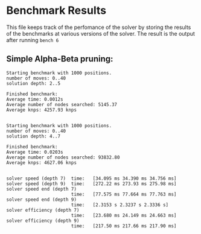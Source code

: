 # Benchmark Results

This file keeps track of the perfomance of the solver by storing the results of the benchmarks at various versions of the solver. The result is the output after running `bench 6`

## Simple Alpha-Beta pruning:

```terminal
Starting benchmark with 1000 positions.
number of moves: 0..40
solution depth: 2..5

Finished benchmark:
Average time: 0.0012s
Average number of nodes searched: 5145.37
Average knps: 4257.93 knps


Starting benchmark with 1000 positions.
number of moves: 0..40
solution depth: 4..7

Finished benchmark:
Average time: 0.0203s
Average number of nodes searched: 93832.80
Average knps: 4627.06 knps
``` 

```terminal

solver speed (depth 7)  time:   [34.095 ms 34.390 ms 34.756 ms]
solver speed (depth 9)  time:   [272.22 ms 273.93 ms 275.98 ms]
solver speed end (depth 7)
                        time:   [77.575 ms 77.664 ms 77.763 ms]
solver speed end (depth 9)
                        time:   [2.3153 s 2.3237 s 2.3336 s]
solver efficiency (depth 7)
                        time:   [23.680 ms 24.149 ms 24.663 ms]
solver efficiency (depth 9)
                        time:   [217.50 ms 217.66 ms 217.90 ms]
```
